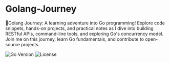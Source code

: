 # Golang-Journey
🚀Golang Journey: A learning adventure into Go programming! Explore code snippets, hands-on projects, and practical notes as I dive into building RESTful APIs, command-line tools, and exploring Go's concurrency model. Join me on this journey, learn Go fundamentals, and contribute to open-source projects.

![Go Version](https://img.shields.io/badge/Go-1.23.4-blue)
![License](https://img.shields.io/badge/license-MIT-green)
